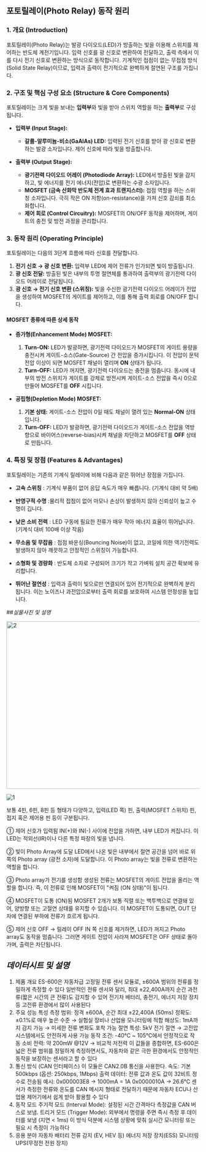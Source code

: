 ## 포토릴레이(Photo Relay) 동작 원리


### 1. 개요 (Introduction)

포토릴레이(Photo Relay)는 발광 다이오드(LED)가 방출하는 빛을 이용해 스위치를 제어하는 반도체 계전기입니다. 입력 신호를 광 신호로 변환하여 전달하고, 출력 측에서 이를 다시 전기 신호로 변환하는 방식으로 동작합니다. 기계적인 접점이 없는 무접점 방식(Solid State Relay)이므로, 입력과 출력이 전기적으로 완벽하게 절연된 구조를 가집니다.

### 2. 구조 및 핵심 구성 요소 (Structure & Core Components)

포토릴레이는 크게 빛을 보내는 **입력부**와 빛을 받아 스위치 역할을 하는 **출력부**로 구성됩니다.

*   **입력부 (Input Stage):**
    *   **갈륨-알루미늄-비소(GaAlAs) LED:** 입력된 전기 신호를 받아 광 신호로 변환하는 발광 소자입니다. 제어 신호에 따라 빛을 방출합니다.

*   **출력부 (Output Stage):**
    *   **광기전력 다이오드 어레이 (Photodiode Array):** LED에서 방출된 빛을 감지하고, 빛 에너지를 전기 에너지(전압)로 변환하는 수광 소자입니다.
    *   **MOSFET (금속 산화막 반도체 전계 효과 트랜지스터):** 접점 역할을 하는 스위칭 소자입니다. 극히 작은 ON 저항(on-resistance)을 가져 신호 감쇠를 최소화합니다.
    *   **제어 회로 (Control Circuitry):** MOSFET의 ON/OFF 동작을 제어하며, 게이트의 충전 및 방전 과정을 관리합니다.

### 3. 동작 원리 (Operating Principle)

포토릴레이는 다음의 3단계 흐름에 따라 신호를 전달합니다.

1.  **전기 신호 → 광 신호 변환:** 입력부 LED에 제어 전류가 인가되면 빛이 방출됩니다.
2.  **광 신호 전달:** 방출된 빛은 내부의 투명 절연체를 통과하여 출력부의 광기전력 다이오드 어레이로 전달됩니다.
3.  **광 신호 → 전기 신호 변환 (스위칭):** 빛을 수신한 광기전력 다이오드 어레이가 전압을 생성하여 MOSFET의 게이트를 제어하고, 이를 통해 출력 회로를 ON/OFF 합니다.

#### MOSFET 종류에 따른 상세 동작

*   **증가형(Enhancement Mode) MOSFET:**
    1.  **Turn-ON:** LED가 발광하면, 광기전력 다이오드가 MOSFET의 게이트 용량을 충전시켜 게이트-소스(Gate-Source) 간 전압을 증가시킵니다. 이 전압이 문턱 전압 이상이 되면 MOSFET 채널이 열리며 **ON** 상태가 됩니다.
    2.  **Turn-OFF:** LED가 꺼지면, 광기전력 다이오드는 충전을 멈춥니다. 동시에 내부의 방전 스위치가 게이트를 강제로 방전시켜 게이트-소스 전압을 즉시 0으로 만들어 MOSFET를 **OFF** 시킵니다.

*   **공핍형(Depletion Mode) MOSFET:**
    1.  **기본 상태:** 게이트-소스 전압이 0일 때도 채널이 열려 있는 **Normal-ON** 상태입니다.
    2.  **Turn-OFF:** LED가 발광하면, 광기전력 다이오드가 게이트-소스 전압을 역방향으로 바이어스(reverse-bias)시켜 채널을 차단하고 MOSFET를 **OFF** 상태로 만듭니다.

### 4. 특징 및 장점 (Features & Advantages)

포토릴레이는 기존의 기계식 릴레이에 비해 다음과 같은 뛰어난 장점을 가집니다.

- **고속 스위칭** : 기계식 부품이 없어 응답 속도가 매우 빠릅니다. (기계식 대비 약 5배)

- **반영구적 수명** :물리적 접점이 없어 마모나 손상이 발생하지 않아 신뢰성이 높고 수명이 깁니다.

- **낮은 소비 전력** : LED 구동에 필요한 전류가 매우 작아 에너지 효율이 뛰어납니다. (기계식 대비 100배 이상 작음)

- **무소음 및 무잡음** : 접점 바운싱(Bouncing Noise)이 없고, 코일에 의한 역기전력도 발생하지 않아 깨끗하고 안정적인 스위칭이 가능합니다.

- **소형화 및 경량화** : 반도체 소자로 구성되어 크기가 작고 가벼워 설치 공간 확보에 유리합니다.

- **뛰어난 절연성** : 입력과 출력이 빛으로만 연결되어 있어 전기적으로 완벽하게 분리됩니다. 이는 노이즈나 과전압으로부터 출력 회로를 보호하여 시스템 안정성을 높입니다.




##*실물사진 및 설명*

<img width="582" height="436" alt="2" src="https://github.com/user-attachments/assets/81ea631a-8cac-4427-b950-362e257fa1d7" />

![1](https://github.com/user-attachments/assets/ae06ece3-bdcb-4368-b5a3-995d54a2138f)


보통 4핀, 6핀, 8핀 등 형태가 다양하고, 입력(LED 쪽) 핀, 출력(MOSFET 스위치) 핀, 접지 혹은 제어용 핀 등이 구분됩니다.

① 제어 신호가 입력됨
IN(+)와 IN(-) 사이에 전압을 가하면, 내부 LED가 켜집니다.
이 LED는 적외선(IR)이나 다른 특정 파장의 빛을 냅니다.

② 빛이 Photo Array에 도달
LED에서 나온 빛은 내부에서 절연 공간을 넘어 바로 위쪽의 Photo array (광전 소자)에 도달합니다.
이 Photo array는 빛을 전류로 변환하는 역할을 합니다.

③ Photo array가 전기를 생성함
생성된 전류는 MOSFET의 게이트 전압을 올리는 역할을 합니다.
즉, 이 전류로 인해 MOSFET이 "켜짐 (ON 상태)"이 됩니다.

④ MOSFET이 도통 (ON)됨
MOSFET 2개가 보통 직렬 또는 백투백으로 연결돼 있어,
양방향 또는 고절연 상태를 유지할 수 있습니다.
이 MOSFET이 도통되면, OUT 단자에 연결된 부하에 전류가 흐르게 됩니다.

⑤ 제어 신호 OFF → 릴레이 OFF
IN 쪽 신호를 제거하면, LED가 꺼지고 Photo array도 동작을 멈춥니다.
그러면 게이트 전압이 사라져 MOSFET은 OFF 상태로 돌아가며, 출력은 차단됩니다.


## *데이터시트 및 설명*

1. 제품 개요
ES-600은 자동차급 고정밀 전류 센서 모듈로, ±600A 범위의 전류를 정밀하게 측정할 수 있다
일반적인 전류 센서와 달리, 최대 ±22,400A까지 순간 과전류(짧은 시간의 큰 전류)도 감지할 수 있어
전기차 배터리, 충전기, 에너지 저장 장치 등 고전류 환경에서 많이 사용된다
2. 주요 성능 특성
측정 범위: 정격 ±600A, 순간 최대 ±22,400A (50ms)
정확도: ±0.1%로 매우 높은 수준 → 실험실 장비나 산업용 모니터링에 적합
해상도: 1mA까지 감지 가능 → 미세한 전류 변화도 포착 가능
절연 특성: 5kV 전기 절연 → 고전압 시스템에서도 안전하게 사용 가능
동작 조건: -40℃ ~ 105℃에서 안정적으로 작동
소비 전력: 약 200mW @12V → 비교적 저전력
이 값들을 종합하면, ES-600은 넓은 전류 범위를 정밀하게 측정하면서도,
자동차와 같은 극한 환경에서도 안정적인 동작을 보장하는 센서라고 할 수 있다
4. 통신 방식 (CAN 인터페이스)
이 모듈은 CAN2.0B 통신을 사용한다.
속도: 기본 500kbps (옵션: 250kbps, 1Mbps)
출력 데이터: 전류 값과 온도 값이 32비트 정수로 전송됨
예시:
0x000003E8 → 1000mA = 1A
0x0000010A → 26.6℃
센서가 측정한 전류와 온도를 CAN 메시지 형태로 전달하기 때문에
자동차 ECU나 산업용 제어기에서 쉽게 받아 활용할 수 있다
6. 동작 모드
주기적 모드 (Interval Mode): 설정된 시간 간격마다 측정값을 CAN 버스로 보냄.
트리거 모드 (Trigger Mode): 외부에서 명령을 주면 즉시 측정 후 데이터를 보냄 (지연 < 1ms)
이 방식 덕분에 시스템 상황에 맞춰 실시간 모니터링 또는 필요 시 측정이 가능하다
7. 응용 분야
자동차 배터리 전류 감지 (EV, HEV 등)
에너지 저장 장치(ESS) 모니터링
UPS(무정전 전원 장치)

